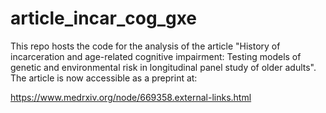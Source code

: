 # article_incar_cog_gxe
 
This repo hosts the code for the analysis of the article "History of 
incarceration and age-related cognitive impairment: Testing models of genetic 
and environmental risk in longitudinal panel study of older adults". The 
article is now accessible as a preprint at: 

https://www.medrxiv.org/node/669358.external-links.html
